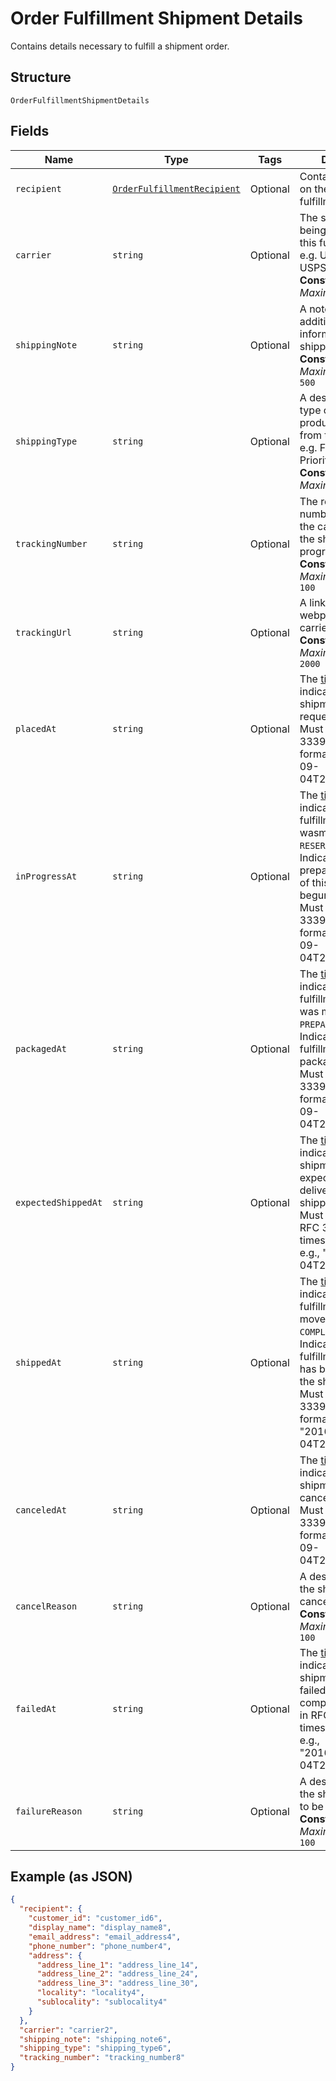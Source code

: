 
# Order Fulfillment Shipment Details

Contains details necessary to fulfill a shipment order.

## Structure

`OrderFulfillmentShipmentDetails`

## Fields

| Name | Type | Tags | Description |
|  --- | --- | --- | --- |
| `recipient` | [`OrderFulfillmentRecipient`](/doc/models/order-fulfillment-recipient.md) | Optional | Contains information on the recipient of a fulfillment. |
| `carrier` | `string` | Optional | The shipping carrier being used to ship this fulfillment<br>e.g. UPS, FedEx, USPS, etc.<br>**Constraints**: *Maximum Length*: `50` |
| `shippingNote` | `string` | Optional | A note with additional information for the shipping carrier.<br>**Constraints**: *Maximum Length*: `500` |
| `shippingType` | `string` | Optional | A description of the type of shipping product purchased from the carrier.<br>e.g. First Class, Priority, Express<br>**Constraints**: *Maximum Length*: `50` |
| `trackingNumber` | `string` | Optional | The reference number provided by the carrier to track the shipment's progress.<br>**Constraints**: *Maximum Length*: `100` |
| `trackingUrl` | `string` | Optional | A link to the tracking webpage on the carrier's website.<br>**Constraints**: *Maximum Length*: `2000` |
| `placedAt` | `string` | Optional | The [timestamp](https://developer.squareup.com/docs/build-basics/working-with-dates)<br>indicating when the shipment was requested.<br>Must be in RFC 3339 timestamp format, e.g., "2016-09-04T23:59:33.123Z". |
| `inProgressAt` | `string` | Optional | The [timestamp](https://developer.squareup.com/docs/build-basics/working-with-dates)<br>indicating when this fulfillment wasmoved to the `RESERVED` state. Indicates that preparation<br>of this shipment has begun.<br>Must be in RFC 3339 timestamp format, e.g., "2016-09-04T23:59:33.123Z". |
| `packagedAt` | `string` | Optional | The [timestamp](https://developer.squareup.com/docs/build-basics/working-with-dates) indicating when this fulfillment<br>was moved to the `PREPARED` state. Indicates that the fulfillment is packaged.<br>Must be in RFC 3339 timestamp format, e.g., "2016-09-04T23:59:33.123Z". |
| `expectedShippedAt` | `string` | Optional | The [timestamp](https://developer.squareup.com/docs/build-basics/working-with-dates)<br>indicating when the shipment is expected to be delivered to the shipping carrier. Must be in<br>RFC 3339 timestamp format, e.g., "2016-09-04T23:59:33.123Z". |
| `shippedAt` | `string` | Optional | The [timestamp](https://developer.squareup.com/docs/build-basics/working-with-dates)<br>indicating when this fulfillment was moved to the `COMPLETED`state. Indicates that the fulfillment<br>has been given to the shipping carrier. Must be in RFC 3339 timestamp format, e.g.,<br>"2016-09-04T23:59:33.123Z". |
| `canceledAt` | `string` | Optional | The [timestamp](https://developer.squareup.com/docs/build-basics/working-with-dates) indicating the shipment was canceled.<br>Must be in RFC 3339 timestamp format, e.g., "2016-09-04T23:59:33.123Z". |
| `cancelReason` | `string` | Optional | A description of why the shipment was canceled.<br>**Constraints**: *Maximum Length*: `100` |
| `failedAt` | `string` | Optional | The [timestamp](https://developer.squareup.com/docs/build-basics/working-with-dates) indicating when the shipment<br>failed to be completed. Must be in RFC 3339 timestamp format, e.g.,<br>"2016-09-04T23:59:33.123Z". |
| `failureReason` | `string` | Optional | A description of why the shipment failed to be completed.<br>**Constraints**: *Maximum Length*: `100` |

## Example (as JSON)

```json
{
  "recipient": {
    "customer_id": "customer_id6",
    "display_name": "display_name8",
    "email_address": "email_address4",
    "phone_number": "phone_number4",
    "address": {
      "address_line_1": "address_line_14",
      "address_line_2": "address_line_24",
      "address_line_3": "address_line_30",
      "locality": "locality4",
      "sublocality": "sublocality4"
    }
  },
  "carrier": "carrier2",
  "shipping_note": "shipping_note6",
  "shipping_type": "shipping_type6",
  "tracking_number": "tracking_number8"
}
```

